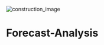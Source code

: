 ![construction_image](https://image.shutterstock.com/image-vector/abstract-under-construction-background-vector-260nw-79895734.jpg)


# Forecast-Analysis


